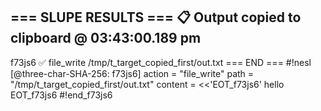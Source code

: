 === SLUPE RESULTS ===
📋 Output copied to clipboard @ 03:43:00.189 pm
---------------------
f73js6 ✅ file_write /tmp/t_target_copied_first/out.txt
=== END ===
#!nesl [@three-char-SHA-256: f73js6]
action = "file_write"
path = "/tmp/t_target_copied_first/out.txt"
content = <<'EOT_f73js6'
hello
EOT_f73js6
#!end_f73js6